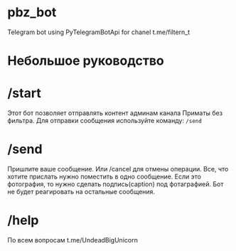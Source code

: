 # pbz_bot
Telegram bot using PyTelegramBotApi for chanel t.me/filtern_t 

# Небольшое руководство
# /start
Этот бот позволяет отправлять контент админам канала Приматы без фильтра.
Для отправки сообщения используйте команду:
`/send`

# /send 
Пришлите ваше сообщение. Или /cancel для отмены операции.
Все, что хотите прислать нужно поместить в одно сообщение.
Если это фотография, то нужно сделать подпись(caption) под фотаграфией.
Бот не будет реагировать на остальные сообщения.

# /help
По всем вопросам t.me/UndeadBigUnicorn
